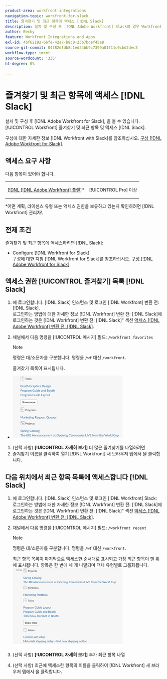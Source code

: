 ```yaml
---
product-area: workfront-integrations
navigation-topic: workfront-for-slack
title: 즐겨찾기 및 최근 항목에 액세스 [!DNL Slack]
description: 설치 및 구성 후 [!DNL Adobe Workfront] Slack의 경우 Workfront 즐겨찾기 및 최근 항목 을 보고 Slack의 두 목록에서 항목에 액세스할 수 있습니다.
author: Becky
feature: Workfront Integrations and Apps
exl-id: 4bf62192-66fe-42a7-b8c0-23b7bdef45e8
source-git-commit: 04782dfdb8c1ed24bb9c7399a01511c0cbd2dec3
workflow-type: tm+mt
source-wordcount: '335'
ht-degree: 0%

---
```


# 즐겨찾기 및 최근 항목에 액세스 [!DNL Slack]

설치 및 구성 후 [!DNL Adobe Workfront for Slack], 을 볼 수 있습니다. [!UICONTROL Workfront] 즐겨찾기 및 최근 항목 및 액세스 [!DNL Slack].

구성에 대한 자세한 정보 [!DNL Workfront with Slack]를 참조하십시오. [구성 [!DNL Adobe Workfront for Slack]](../../workfront-integrations-and-apps/using-workfront-with-slack/configure-workfront-for-slack.md).

## 액세스 요구 사항

다음 항목이 있어야 합니다.

<table style="table-layout:auto"> 
 <col> 
 <col> 
 <tbody> 
  <tr> 
   <td role="rowheader"><a href="https://www.workfront.com/plans" target="_blank">[!DNL [!DNL Adobe Workfront] 플랜]</a>*</td> 
   <td> <p>[!UICONTROL Pro] 이상</p> </td> 
  </tr> 
 </tbody> 
</table>

&#42;어떤 계획, 라이센스 유형 또는 액세스 권한을 보유하고 있는지 확인하려면 [!DNL Workfront] 관리자\

## 전제 조건

즐겨찾기 및 최근 항목에 액세스하려면 [!DNL Slack]:

* Configure [!DNL Workfront for Slack]\
   구성에 대한 지침 [!DNL Workfront for Slack]를 참조하십시오. [구성 [!DNL Adobe Workfront for Slack]](../../workfront-integrations-and-apps/using-workfront-with-slack/configure-workfront-for-slack.md).

## 액세스 권한 [!UICONTROL 즐겨찾기] 목록 [!DNL Slack]

1. 에 로그인합니다. [!DNL Slack] 인스턴스 및 로그인 [!DNL Workfront] 변환 전: [!DNL Slack].\
   로그인하는 방법에 대한 자세한 정보 [!DNL Workfront] 변환 전: [!DNL Slack]에 로그인하는 것은 [!DNL Workfront] 변환 전: [!DNL Slack]&quot; 섹션 [액세스 [!DNL Adobe Workfront] 변환 전: [!DNL Slack]](../../workfront-integrations-and-apps/using-workfront-with-slack/access-workfront-from-slack.md).

1. 채널에서 다음 명령을 [!UICONTROL 메시지] 필드: `/workfront favorites`

   >[!NOTE]
   >
   >명령은 대/소문자를 구분합니다. 명령을 `/wf` 대신 `/workfront`.

   즐겨찾기 목록이 표시됩니다.

* ![slack_favorites_with_show_more_button.png](assets/slack-favorites-with-show-more-button-350x202.png)

1. (선택 사항) **[!UICONTROL 자세히 보기]** 더 많은 즐겨찾기를 나열하려면
1. 즐겨찾기 이름을 클릭하여 열기 [!DNL Workfront] 새 브라우저 탭에서 을 클릭합니다.

## 다음 위치에서 최근 항목 목록에 액세스합니다 [!DNL Slack]

1. 에 로그인합니다. [!DNL Slack] 인스턴스 및 로그인 [!DNL Workfront] Slack:\
   로그인하는 방법에 대한 자세한 정보 [!DNL Workfront] 변환 전: [!DNL Slack]에 로그인하는 것은 [!DNL Workfront] 변환 전: [!DNL Slack]&quot; 섹션 [액세스 [!DNL Adobe Workfront] 변환 전: [!DNL Slack]](../../workfront-integrations-and-apps/using-workfront-with-slack/access-workfront-from-slack.md).

1. 채널에서 다음 명령을 [!UICONTROL 메시지] 필드: `/workfront recent`

   >[!NOTE]
   >
   >명령은 대/소문자를 구분합니다. 명령을 `/wf` 대신 `/workfront`.

   최근 항목 목록이 마지막으로 액세스한 순서대로 표시되고 가장 최근 항목이 맨 위에 표시됩니다. 항목은 한 번에 세 개 나열되며 객체 유형별로 그룹화됩니다.\
   ![slack_reclate_items.png](assets/slack-recent-items-350x249.png)

1. (선택 사항) **[!UICONTROL 자세히 보기]** 추가 최근 항목 나열
1. (선택 사항) 최근에 액세스한 항목의 이름을 클릭하여 [!DNL Workfront] 새 브라우저 탭에서 을 클릭합니다.
